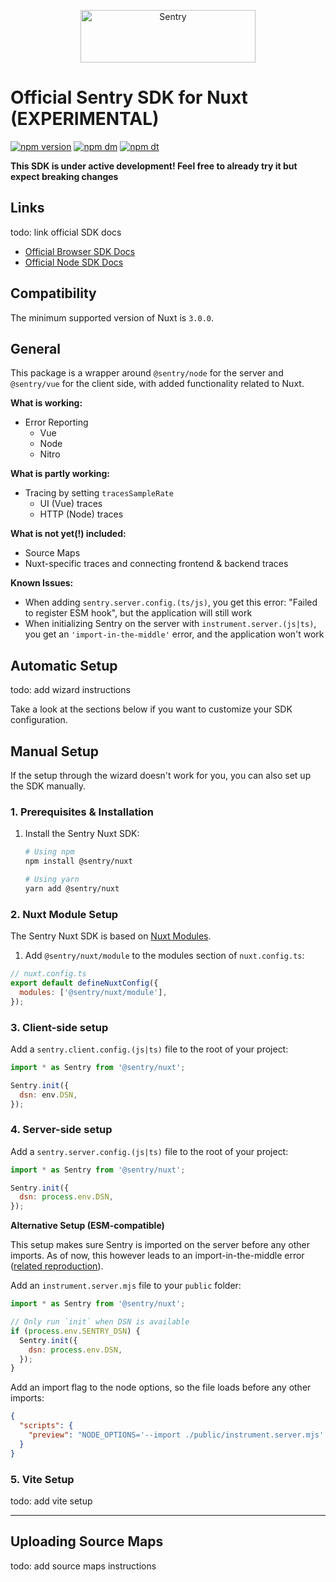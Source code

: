 <p align="center">
  <a href="https://sentry.io/?utm_source=github&utm_medium=logo" target="_blank">
    <img src="https://sentry-brand.storage.googleapis.com/sentry-wordmark-dark-280x84.png" alt="Sentry" width="280" height="84">
  </a>
</p>

# Official Sentry SDK for Nuxt (EXPERIMENTAL)

[![npm version](https://img.shields.io/npm/v/@sentry/nuxt.svg)](https://www.npmjs.com/package/@sentry/nuxt)
[![npm dm](https://img.shields.io/npm/dm/@sentry/nuxt.svg)](https://www.npmjs.com/package/@sentry/nuxt)
[![npm dt](https://img.shields.io/npm/dt/@sentry/nuxt.svg)](https://www.npmjs.com/package/@sentry/nuxt)

**This SDK is under active development! Feel free to already try it but expect breaking changes**

## Links

todo: link official SDK docs

- [Official Browser SDK Docs](https://docs.sentry.io/platforms/javascript/)
- [Official Node SDK Docs](https://docs.sentry.io/platforms/node/)

## Compatibility

The minimum supported version of Nuxt is `3.0.0`.

## General

This package is a wrapper around `@sentry/node` for the server and `@sentry/vue` for the client side, with added
functionality related to Nuxt.

**What is working:**

- Error Reporting
  - Vue
  - Node
  - Nitro

**What is partly working:**

- Tracing by setting `tracesSampleRate`
  - UI (Vue) traces
  - HTTP (Node) traces

**What is not yet(!) included:**

- Source Maps
- Nuxt-specific traces and connecting frontend & backend traces

**Known Issues:**

- When adding `sentry.server.config.(ts/js)`, you get this error: "Failed to register ESM hook", but the application
  will still work
- When initializing Sentry on the server with `instrument.server.(js|ts)`, you get an `'import-in-the-middle'` error,
  and the application won't work

## Automatic Setup

todo: add wizard instructions

Take a look at the sections below if you want to customize your SDK configuration.

## Manual Setup

If the setup through the wizard doesn't work for you, you can also set up the SDK manually.

### 1. Prerequisites & Installation

1. Install the Sentry Nuxt SDK:

   ```bash
   # Using npm
   npm install @sentry/nuxt

   # Using yarn
   yarn add @sentry/nuxt
   ```

### 2. Nuxt Module Setup

The Sentry Nuxt SDK is based on [Nuxt Modules](https://nuxt.com/docs/api/kit/modules).

1. Add `@sentry/nuxt/module` to the modules section of `nuxt.config.ts`:

```javascript
// nuxt.config.ts
export default defineNuxtConfig({
  modules: ['@sentry/nuxt/module'],
});
```

### 3. Client-side setup

Add a `sentry.client.config.(js|ts)` file to the root of your project:

```javascript
import * as Sentry from '@sentry/nuxt';

Sentry.init({
  dsn: env.DSN,
});
```

### 4. Server-side setup

Add a `sentry.server.config.(js|ts)` file to the root of your project:

```javascript
import * as Sentry from '@sentry/nuxt';

Sentry.init({
  dsn: process.env.DSN,
});
```

**Alternative Setup (ESM-compatible)**

This setup makes sure Sentry is imported on the server before any other imports. As of now, this however leads to an
import-in-the-middle error ([related reproduction](https://github.com/getsentry/sentry-javascript-examples/pull/38)).

Add an `instrument.server.mjs` file to your `public` folder:

```javascript
import * as Sentry from '@sentry/nuxt';

// Only run `init` when DSN is available
if (process.env.SENTRY_DSN) {
  Sentry.init({
    dsn: process.env.DSN,
  });
}
```

Add an import flag to the node options, so the file loads before any other imports:

```json
{
  "scripts": {
    "preview": "NODE_OPTIONS='--import ./public/instrument.server.mjs' nuxt preview"
  }
}
```

### 5. Vite Setup

todo: add vite setup

---

## Uploading Source Maps

todo: add source maps instructions
